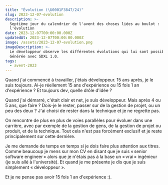 ```yaml
---
title: "Évolution (\U0001F3847/24)"
slug: 2023-12-07-evolution
description: >-
  Septième jour du calendrier de l'avent des choses liées au boulot :
  l'évolution
date: 2023-12-07T00:00:00.000Z
updatedAt: 2023-12-07T00:00:00.000Z
image: /assets/2023-12-07-evolution.png
imageDescription: >-
  Le développeur observe les différentes évolutions qui lui sont possible.
  Générée avec SDXL 1.0.
tags:
  - avent-2023
---
```


Quand j'ai commencé à travailler, j'étais développeur. 15 ans après, je le suis toujours. Ai-je réellement 15 ans d'expérience ou 15 fois 1 an d'expérience ? Et toujours dev, quelle drôle d'idée ?

Quand j'ai démarré, c'était clair et net, je suis développeur. Mais après 4 ou 5 ans, que faire ? Dois-je le rester, passer sur de la gestion de projet, ou un peu des deux ? J'ai choisi de rester dans la technique et je ne regrette pas.

On rencontre de plus en plus de voies parallèles pour évoluer dans une carrière, avec par exemple de la gestion de gens, de la gestion de projet ou produit, et de la technique. Tout cela n'est pas forcément exclusif et je reste principalement sur cette dernière.

Je me demande de temps en temps si je dois faire plus attention aux titres. Comme beaucoup je mens sur mon CV en disant que je suis « senior software engineer » alors que je n'étais pas à la base un « vrai » ingénieur (je suis allé à l'université). Et quand je me présente je dis que je suis simplement « développeur ».

Et je ne pense pas avoir 15 fois 1 an d'expérience :).
